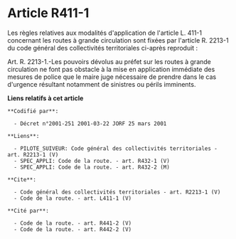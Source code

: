 # Article R411-1

Les règles relatives aux modalités d'application de l'article L. 411-1 concernant les routes à grande circulation sont fixées
par l'article R. 2213-1 du code général des collectivités territoriales ci-après reproduit : 

Art. R. 2213-1.-Les pouvoirs dévolus au préfet sur les routes à grande circulation ne font pas obstacle à la mise en
application immédiate des mesures de police que le maire juge nécessaire de prendre dans le cas d'urgence résultant notamment
de sinistres ou périls imminents.

**Liens relatifs à cet article**

	**Codifié par**:

	  - Décret n°2001-251 2001-03-22 JORF 25 mars 2001

	**Liens**:

	  - PILOTE_SUIVEUR: Code général des collectivités territoriales - art. R2213-1 (V)
	  - SPEC_APPLI: Code de la route. - art. R432-1 (V)
	  - SPEC_APPLI: Code de la route. - art. R432-2 (M)

	**Cite**:

	  - Code général des collectivités territoriales - art. R2213-1 (V)
	  - Code de la route. - art. L411-1 (V)

	**Cité par**:

	  - Code de la route. - art. R441-2 (V)
	  - Code de la route. - art. R442-2 (V)
